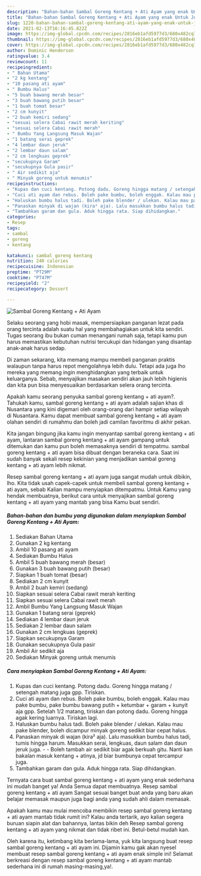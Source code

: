 ```yaml
---
description: "Bahan-bahan Sambal Goreng Kentang + Ati Ayam yang enak Untuk Jualan"
title: "Bahan-bahan Sambal Goreng Kentang + Ati Ayam yang enak Untuk Jualan"
slug: 1220-bahan-bahan-sambal-goreng-kentang-ati-ayam-yang-enak-untuk-jualan
date: 2021-02-13T16:16:45.822Z
image: https://img-global.cpcdn.com/recipes/2816eb1afd5977d3/680x482cq70/sambal-goreng-kentang-ati-ayam-foto-resep-utama.jpg
thumbnail: https://img-global.cpcdn.com/recipes/2816eb1afd5977d3/680x482cq70/sambal-goreng-kentang-ati-ayam-foto-resep-utama.jpg
cover: https://img-global.cpcdn.com/recipes/2816eb1afd5977d3/680x482cq70/sambal-goreng-kentang-ati-ayam-foto-resep-utama.jpg
author: Dominic Henderson
ratingvalue: 3.4
reviewcount: 11
recipeingredient:
- " Bahan Utama"
- "2 kg kentang"
- "10 pasang ati ayam"
- " Bumbu Halus"
- "5 buah bawang merah besar"
- "3 buah bawang putih besar"
- "1 buah tomat besar"
- "2 cm kunyit"
- "2 buah kemiri sedang"
- "sesuai selera Cabai rawit merah keriting"
- "sesuai selera Cabai rawit merah"
- " Bumbu Yang Langsung Masuk Wajan"
- "1 batang serai geprek"
- "4 lembar daun jeruk"
- "2 lembar daun salam"
- "2 cm lengkuas geprek"
- "secukupnya Garam"
- "secukupnya Gula pasir"
- " Air sedikit aja"
- " Minyak goreng untuk menumis"
recipeinstructions:
- "Kupas dan cuci kentang. Potong dadu. Goreng hingga matang / setengah matang juga gpp. Tiriskan."
- "Cuci ati ayam dan rebus. Boleh pake bumbu, boleh enggak. Kalau mau pake bumbu, pake bumbu bawang putih + ketumbar + garam + kunyit aja gpp. Setelah 1/2 matang, tiriskan dan potong dadu. Goreng hingga agak kering luarnya. Tiriskan lagi."
- "Haluskan bumbu halus tadi. Boleh pake blender / ulekan. Kalau mau pake blender, boleh dicampur minyak goreng sedikit biar cepat halus."
- "Panaskan minyak di wajan (kira² aja). Lalu masukkan bumbu halus tadi, tumis hingga harum. Masukkan serai, lengkuas, daun salam dan daun jeruk juga.  Boleh tambah air sedikit biar agak berkuah gitu. Nanti kan bakalan masuk kentang + atinya, jd biar bumbunya cepat tercampur juga."
- "Tambahkan garam dan gula. Aduk hingga rata. Siap dihidangkan."
categories:
- Resep
tags:
- sambal
- goreng
- kentang

katakunci: sambal goreng kentang 
nutrition: 240 calories
recipecuisine: Indonesian
preptime: "PT29M"
cooktime: "PT47M"
recipeyield: "2"
recipecategory: Dessert

---
```



![Sambal Goreng Kentang + Ati Ayam](https://img-global.cpcdn.com/recipes/2816eb1afd5977d3/680x482cq70/sambal-goreng-kentang-ati-ayam-foto-resep-utama.jpg)

Selaku seorang yang hobi masak, mempersiapkan panganan lezat pada orang tercinta adalah suatu hal yang membahagiakan untuk kita sendiri. Tugas seorang ibu bukan cuman menangani rumah saja, tetapi kamu pun harus memastikan kebutuhan nutrisi tercukupi dan hidangan yang disantap anak-anak harus sedap.

Di zaman  sekarang, kita memang mampu membeli panganan praktis walaupun tanpa harus repot mengolahnya lebih dulu. Tetapi ada juga lho mereka yang memang ingin menghidangkan yang terbaik untuk keluarganya. Sebab, menyajikan masakan sendiri akan jauh lebih higienis dan kita pun bisa menyesuaikan berdasarkan selera orang tercinta. 



Apakah kamu seorang penyuka sambal goreng kentang + ati ayam?. Tahukah kamu, sambal goreng kentang + ati ayam adalah sajian khas di Nusantara yang kini digemari oleh orang-orang dari hampir setiap wilayah di Nusantara. Kamu dapat membuat sambal goreng kentang + ati ayam olahan sendiri di rumahmu dan boleh jadi camilan favoritmu di akhir pekan.

Kita jangan bingung jika kamu ingin menyantap sambal goreng kentang + ati ayam, lantaran sambal goreng kentang + ati ayam gampang untuk ditemukan dan kamu pun boleh memasaknya sendiri di tempatmu. sambal goreng kentang + ati ayam bisa dibuat dengan beraneka cara. Saat ini sudah banyak sekali resep kekinian yang menjadikan sambal goreng kentang + ati ayam lebih nikmat.

Resep sambal goreng kentang + ati ayam juga sangat mudah untuk dibikin, lho. Kita tidak usah capek-capek untuk membeli sambal goreng kentang + ati ayam, sebab Kalian mampu menyiapkan ditempatmu. Untuk Kamu yang hendak membuatnya, berikut cara untuk menyajikan sambal goreng kentang + ati ayam yang mantab yang bisa Kamu buat sendiri.

<!--inarticleads1-->

##### Bahan-bahan dan bumbu yang digunakan dalam menyiapkan Sambal Goreng Kentang + Ati Ayam:

1. Sediakan  Bahan Utama
1. Gunakan 2 kg kentang
1. Ambil 10 pasang ati ayam
1. Sediakan  Bumbu Halus
1. Ambil 5 buah bawang merah (besar)
1. Gunakan 3 buah bawang putih (besar)
1. Siapkan 1 buah tomat (besar)
1. Sediakan 2 cm kunyit
1. Ambil 2 buah kemiri (sedang)
1. Siapkan sesuai selera Cabai rawit merah keriting
1. Siapkan sesuai selera Cabai rawit merah
1. Ambil  Bumbu Yang Langsung Masuk Wajan
1. Gunakan 1 batang serai (geprek)
1. Sediakan 4 lembar daun jeruk
1. Sediakan 2 lembar daun salam
1. Gunakan 2 cm lengkuas (geprek)
1. Siapkan secukupnya Garam
1. Gunakan secukupnya Gula pasir
1. Ambil  Air sedikit aja
1. Sediakan  Minyak goreng untuk menumis




<!--inarticleads2-->

##### Cara menyiapkan Sambal Goreng Kentang + Ati Ayam:

1. Kupas dan cuci kentang. Potong dadu. Goreng hingga matang / setengah matang juga gpp. Tiriskan.
1. Cuci ati ayam dan rebus. Boleh pake bumbu, boleh enggak. Kalau mau pake bumbu, pake bumbu bawang putih + ketumbar + garam + kunyit aja gpp. Setelah 1/2 matang, tiriskan dan potong dadu. Goreng hingga agak kering luarnya. Tiriskan lagi.
1. Haluskan bumbu halus tadi. Boleh pake blender / ulekan. Kalau mau pake blender, boleh dicampur minyak goreng sedikit biar cepat halus.
1. Panaskan minyak di wajan (kira² aja). Lalu masukkan bumbu halus tadi, tumis hingga harum. Masukkan serai, lengkuas, daun salam dan daun jeruk juga. -  - Boleh tambah air sedikit biar agak berkuah gitu. Nanti kan bakalan masuk kentang + atinya, jd biar bumbunya cepat tercampur juga.
1. Tambahkan garam dan gula. Aduk hingga rata. Siap dihidangkan.




Ternyata cara buat sambal goreng kentang + ati ayam yang enak sederhana ini mudah banget ya! Anda Semua dapat membuatnya. Resep sambal goreng kentang + ati ayam Sangat sesuai banget buat anda yang baru akan belajar memasak maupun juga bagi anda yang sudah ahli dalam memasak.

Apakah kamu mau mulai mencoba membikin resep sambal goreng kentang + ati ayam mantab tidak rumit ini? Kalau anda tertarik, ayo kalian segera buruan siapin alat dan bahannya, lantas bikin deh Resep sambal goreng kentang + ati ayam yang nikmat dan tidak ribet ini. Betul-betul mudah kan. 

Oleh karena itu, ketimbang kita berlama-lama, yuk kita langsung buat resep sambal goreng kentang + ati ayam ini. Dijamin kamu gak akan nyesel membuat resep sambal goreng kentang + ati ayam enak simple ini! Selamat berkreasi dengan resep sambal goreng kentang + ati ayam mantab sederhana ini di rumah masing-masing,ya!.


